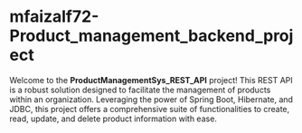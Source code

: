 # mfaizalf72-Product_management_backend_project
Welcome to the **ProductManagementSys_REST_API** project! This REST API is a robust solution designed to facilitate the management of products within an organization. Leveraging the power of Spring Boot, Hibernate, and JDBC, this project offers a comprehensive suite of functionalities to create, read, update, and delete product information with ease. 

